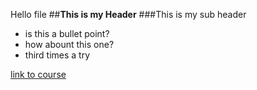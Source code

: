 Hello file
##**This is my Header**
###This is my sub header

- is this a bullet point?
- how abount this one?
- third times a try

[link to course](https://zoeleblanc.com/is310-computing-humanities-2024/materials/introducing-humanities-computing/06-intro-markup)

